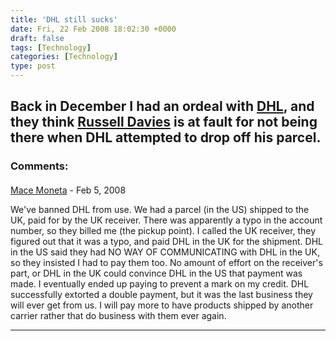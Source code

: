 ```yaml
---
title: 'DHL still sucks'
date: Fri, 22 Feb 2008 18:02:30 +0000
draft: false
tags: [Technology]
categories: [Technology]
type: post
---
```


Back in December I had an ordeal with [DHL](http://zeusville.wordpress.com/2007/12/07/dhl-are-freakin-idiots/), and they think [Russell Davies](http://russelldavies.typepad.com/planning/2005/03/dhl_when_it_abs.html?cid=103835514) is at fault for not being there when DHL attempted to drop off his parcel.
---
### Comments:
#### 
[Mace Moneta](http://mace.monetafamily.org "mmoneta@optonline.net") - <time datetime="2008-02-22 17:58:31">Feb 5, 2008</time>

We've banned DHL from use. We had a parcel (in the US) shipped to the UK, paid for by the UK receiver. There was apparently a typo in the account number, so they billed me (the pickup point). I called the UK receiver, they figured out that it was a typo, and paid DHL in the UK for the shipment. DHL in the US said they had NO WAY OF COMMUNICATING with DHL in the UK, so they insisted I had to pay them too. No amount of effort on the receiver's part, or DHL in the UK could convince DHL in the US that payment was made. I eventually ended up paying to prevent a mark on my credit. DHL successfully extorted a double payment, but it was the last business they will ever get from us. I will pay more to have products shipped by another carrier rather that do business with them ever again.
<hr />
